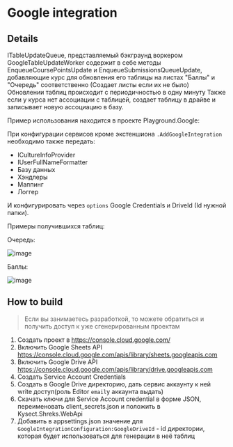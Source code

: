 # Google integration

## Details

ITableUpdateQueue, представляемый бэкграунд воркером GoogleTableUpdateWorker содержит в себе методы EnqueueCoursePointsUpdate и EnqueueSubmissionsQueueUpdate, добавляющие курс для обновления его таблицы на листах "Баллы" и "Очередь" соответственно (Создает листы если их не было)
Обновлении таблиц происходит с периодичностью в одну минуту
Также если у курса нет ассоциации с таблицей, создает таблицу в драйве и записывает новую ассоциацию в базу.

Пример использования находится в проекте Playground.Google:

При конфигурации сервисов кроме экстеншиона `.AddGoogleIntegration` необходимо также передать:

- ICultureInfoProvider
- IUserFullNameFormatter
- Базу данных
- Хэндлеры
- Маппинг
- Логгер

И конфигурировать через `options` Google Credentials и DriveId (Id нужной папки).

Примеры получившихся таблиц:

Очередь:

![image](https://user-images.githubusercontent.com/70411602/184488611-f9b7e945-5991-4057-a8b3-f4cc0cf269a2.png)

Баллы:

![image](https://user-images.githubusercontent.com/70411602/184488720-ea5c32a0-4ff6-491d-a2c5-91f74ec61e82.png)

## How to build

> Если вы занимаетесь разработкой, то можете обратиться и получить доступ к уже сгенерированным проектам

1. Создать проект в https://console.cloud.google.com/
2. Включить Google Sheets API https://console.cloud.google.com/apis/library/sheets.googleapis.com
3. Включить Google Drive API https://console.cloud.google.com/apis/library/drive.googleapis.com
4. Создать Service Account Credentials
5. Создать в Google Drive директорию, дать сервис аккаунту к ней write доступ(роль Editor `email`у аккаунта выдать)
6. Скачать ключи для Service Account credential в форме JSON, переименовать client_secrets.json и положить в Kysect.Shreks.WebApi
7. Добавить в appsettings.json значение для `GoogleIntegrationConfiguration:GoogleDriveId` - id директории, которая будет использоваться для генерации в неё таблиц
